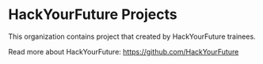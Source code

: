# HackYourFuture Projects
This organization contains project that created by HackYourFuture trainees.

Read more about HackYourFuture: https://github.com/HackYourFuture
